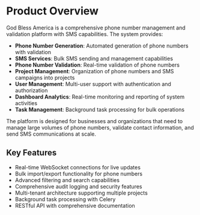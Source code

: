 # Product Overview

God Bless America is a comprehensive phone number management and validation platform with SMS capabilities. The system provides:

- **Phone Number Generation**: Automated generation of phone numbers with validation
- **SMS Services**: Bulk SMS sending and management capabilities  
- **Phone Number Validation**: Real-time validation of phone numbers
- **Project Management**: Organization of phone numbers and SMS campaigns into projects
- **User Management**: Multi-user support with authentication and authorization
- **Dashboard Analytics**: Real-time monitoring and reporting of system activities
- **Task Management**: Background task processing for bulk operations

The platform is designed for businesses and organizations that need to manage large volumes of phone numbers, validate contact information, and send SMS communications at scale.

## Key Features

- Real-time WebSocket connections for live updates
- Bulk import/export functionality for phone numbers
- Advanced filtering and search capabilities
- Comprehensive audit logging and security features
- Multi-tenant architecture supporting multiple projects
- Background task processing with Celery
- RESTful API with comprehensive documentation